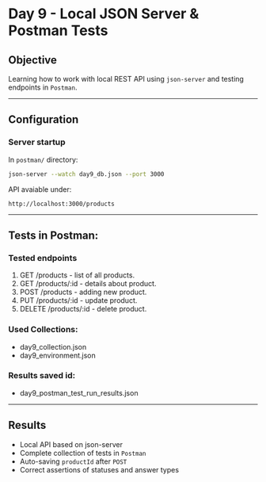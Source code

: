 # Day 9 - Local JSON Server & Postman Tests

## Objective
Learning how to work with local REST API using `json-server` and testing endpoints in `Postman`.

---

## Configuration

### Server startup
In `postman/` directory:
```bash
json-server --watch day9_db.json --port 3000
```
API avaiable under:
```text
http://localhost:3000/products
```

---

## Tests in Postman:

### Tested endpoints
1. GET /products - list of all products.
2. GET /products/:id - details about product.
3. POST /products - adding new product.
4. PUT /products/:id - update product.
5. DELETE /products/:id - delete product.

### Used Collections:
- day9_collection.json
- day9_environment.json

### Results saved id:
- day9_postman_test_run_results.json

---

## Results
- Local API based on json-server
- Complete collection of tests in `Postman`
- Auto-saving `productId` after `POST`
- Correct assertions of statuses and answer types

